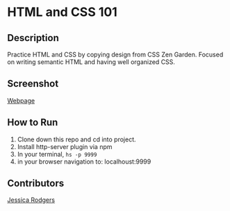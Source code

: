 # HTML and CSS 101

## Description
Practice HTML and CSS by copying design from CSS Zen Garden. Focused on writing semantic HTML and having well organized CSS.

## Screenshot
[Webpage](https://raw.githubusercontent.com/jessrod11/html-css-101/master/screenshots/screenshot.png)

## How to Run
1. Clone down this repo and cd into project.
1. Install http-server plugin via npm
1. In your terminal, ``` hs -p 9999 ```
1. in your browser navigation to: localhoust:9999

## Contributors
[Jessica Rodgers](https://github.com/jessrod11)